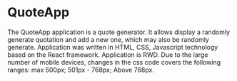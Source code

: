 # QuoteApp

The QuoteApp application is a quote generator. 
It allows display a randomly generate quotation and add
a new one, which may also be randomly generate. 
Application was written in HTML, CSS, Javascript technology 
based on the React framework. Application is RWD. 
Due to the large number of mobile devices, changes in the css code
covers the following ranges:
max 500px;
501px - 768px;
Above 768px.
